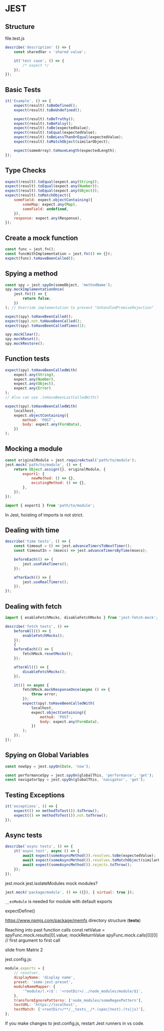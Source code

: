 # JEST

## Structure

file.test.js

```javascript
describe('description' () => {
    const sharedVar = 'shared value';

    it('test case', () => {
        /* expect */
    });
});
```

## Basic Tests

```javascript
it('Example', () => {
    expect(result).toBeDefined();
    expect(result).toBeUndefined();

    expect(result).toBeTruthy();
    expect(result).toBeFalsy();
    expect(result).toBe(expectedValue);
    expect(result).toEqual(expectedValue);
    expect(result).toBeLessThanOrEqual(expectedValue);
    expect(result).toMatchObject(similarObject);

    expect(someArray).toHaveLength(expectedLength);
});
```

## Type Checks

```javascript
expect(result).toEqual(expect.any(String));
expect(result).toEqual(expect.any(Number));
expect(result).toEqual(expect.any(Object));
expect(result).toMatchObject({
    someField: expect.objectContaining({
        someMap: expect.any(Map),
        someField: undefined,
    }),
    response: expect.any(Response),
});
```

## Create a mock function

```javascript
const func = jest.fn();
const funcWithImplementation = jest.fn(() => {});
expect(func).toHaveBeenCalled();
```

## Spying a method

```javascript
const spy = jest.spyOn(someObject, 'methodName');
spy.mockImplementationOnce(
    jest.fn(() => {
        return false;
    })
); // Override implementation to prevent "UnhandledPromiseRejection"

expect(spy).toHaveBeenCalled();
expect(spy).not.toHaveBeenCalled();
expect(spy).toHaveBeenCalledTimes(1);

spy.mockClear();
spy.mockReset();
spy.mockRestore();
```

## Function tests

```javascript
expect(spy).toHaveBeenCalledWith(
    expect.any(String),
    expect.any(Number),
    expect.any(Object),
    expect.any(Error)
);
// Also can use .toHaveBeenLastCalledWith()

expect(spy).toHaveBeenCalledWith(
    localhost,
    expect.objectContaining({
        method: 'POST',
        body: expect.any(FormData),
    })
);
```

## Mocking a module

```javascript
const originalModule = jest.requireActual('path/to/module');
jest.mock('path/to/module', () => {
    return Object.assign({}, originalModule, {
        export1: {
            newMethod: () => {},
            existingMethod: () => {},
        },
    });
});

import { export1 } from 'path/to/module';
```

In Jest, hoisting of imports is not strict.

## Dealing with time

```javascript
describe('time tests', () => {
    const timeout = () => jest.advanceTimersToNextTimer();
    const timeoutIn = (msecs) => jest.advanceTimersByTime(msecs);

    beforeEach(() => {
        jest.useFakeTimers();
    });

    afterEach(() => {
        jest.useRealTimers();
    });
});
```

## Dealing with fetch

```javascript
import { enableFetchMocks, disableFetchMocks } from 'jest-fetch-mock';

describe('fetch tests', () =>
    beforeAll(() => {
        enableFetchMocks();
    });
	{
	beforeEach(() => {
        fetchMock.resetMocks();
    });

    afterAll(() => {
        disableFetchMocks();
    });

	it(() => async {
		fetchMock.mockResponseOnce(async () => {
            throw error;
        });
		expect(spy).toHaveBeenCalledWith(
			localhost,
			expect.objectContaining({
				method: 'POST',
				body: expect.any(FormData),
			})
		);
	});
});
```

## Spying on Global Variables

```javascript
const nowSpy = jest.spyOn(Date, 'now');

const performanceSpy = jest.spyOn(globalThis, 'performance', 'get');
const navigatorSpy = jest.spyOn(globalThis, 'navigator', 'get');
```

## Testing Exceptions

```javascript
it('exceptions', () => {
    expect(() => methodToTest()).toThrow();
    expect(() => methodToTest()).not.toThrow();
});
```

## Async tests

```javascript
describe('async tests', () => {
    it('async test', async () => {
        await expect(someAsyncMethod()).resolves.toBe(expectedValue);
        await expect(someAsyncMethod()).resolves.toMatchObject(similarObject);
        await expect(someAsyncMethod()).rejects.toThrow();
    });
});
```

jest.mock
jest.isolateModules
mock modules?

```javascript
jest.mock('package/module', () => ({}), { virtual: true });
```

`__esModule` is needed for module with default exports


expectDefine()

https://www.npmjs.com/package/memfs
directory structure (**tests**)

Reaching into past function calls
const retValue = spyFunc.mock.results[0].value;
mockReturnValue
spyFunc.mock.calls[0][0] // first argument to first call

slide from Matrix 2

jest.config.js:

```javascript
module.exports = {
    // resolver,
    displayName: 'display name',
    preset: 'some-jest-preset',
    moduleNameMapper: {
        '^module/(.+)$': '<rootDir>/../node_modules/module/$1',
    },
    transformIgnorePatterns: ['node_modules/someRegexPattern'],
    testURL: 'https://localhost',
    testMatch: ['<rootDir>/**/__tests__/*.(spec|test).(ts|js)'],
};
```


If you make changes to jest.config.js, restart Jest runners in vs code.

